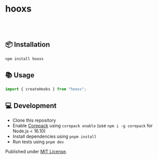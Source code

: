 # hooxs


<br/>
<br/>

## 📦 Installation

```sh
npm install hooxs
```

## 📚 Usage



```ts
import { createHooks } from "hooxs";
```

## 💻 Development

- Clone this repository
- Enable [Corepack](https://github.com/nodejs/corepack) using `corepack enable` (use `npm i -g corepack` for Node.js < 16.10)
- Install dependencies using `pnpm install`
- Run tests using `pnpm dev`

Published under [MIT License](./LICENCE).
